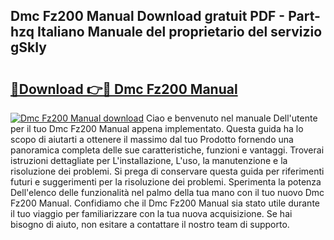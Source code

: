 ## Dmc Fz200 Manual Download gratuit PDF - Part-hzq Italiano Manuale del proprietario del servizio gSkIy

# <h2><a href="http://dfdnwxc.blite.top/?on=Dmc+Fz200+Manual">🔗Download 👉🔴 Dmc Fz200 Manual</a></h2>

[![Dmc Fz200 Manual download](https://i.imgur.com/lujVjoI.png)](http://dfdnwxc.blite.top/?on=Dmc+Fz200+Manual)
Ciao e benvenuto nel manuale Dell'utente per il tuo Dmc Fz200 Manual appena implementato. Questa guida ha lo scopo di aiutarti a ottenere il massimo dal tuo Prodotto fornendo una panoramica completa delle sue caratteristiche, funzioni e vantaggi. Troverai istruzioni dettagliate per L'installazione, L'uso, la manutenzione e la risoluzione dei problemi. Si prega di conservare questa guida per riferimenti futuri e suggerimenti per la risoluzione dei problemi. Sperimenta la potenza Dell'elenco delle funzionalità nel palmo della tua mano con il tuo nuovo Dmc Fz200 Manual. Confidiamo che il Dmc Fz200 Manual sia stato utile durante il tuo viaggio per familiarizzare con la tua nuova acquisizione. Se hai bisogno di aiuto, non esitare a contattare il nostro team di supporto.
